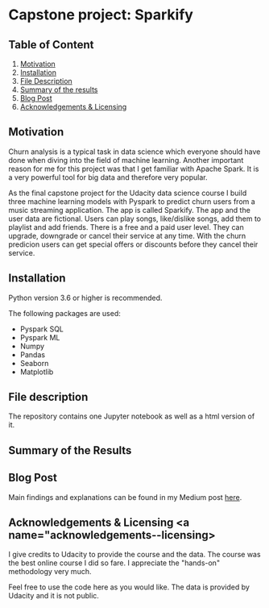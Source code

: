 # Capstone project: Sparkify
## Table of Content
1. [Motivation](#motivation)
2. [Installation](#installation)
3. [File Description](#files)
4. [Summary of the results](#results)
5. [Blog Post](#post)
6. [Acknowledgements & Licensing](#acknowledgements--licensing)

## Motivation <a name="motivation"/>
Churn analysis is a typical task in data science which everyone should have done when diving into the field of machine learning. Another important reason for me for this project was that I get familiar with Apache Spark. It is a very powerful tool for big data and therefore very popular.

As the final capstone project for the Udacity data science course I build three machine learning models with Pyspark to predict churn users from a music streaming application. The app is called Sparkify. The app and the user data are fictional. Users can play songs, like/dislike songs, add them to playlist and add friends. There is a free and a paid user level. They can upgrade, downgrade or cancel their service at any time. With the churn predicion users can get special offers or discounts before they cancel their service.

## Installation <a name="installation"/>
Python version 3.6 or higher is recommended.

The following packages are used:
* Pyspark SQL
* Pyspark ML
* Numpy
* Pandas
* Seaborn
* Matplotlib

## File description <a name="files"/>
The repository contains one Jupyter notebook as well as a html version of it.

## Summary of the Results <a name="results"/>


## Blog Post <a name="post"/>
Main findings and explanations can be found in my Medium post [here](https://medium.com).

## Acknowledgements & Licensing <a name="acknowledgements--licensing>
  I give credits to Udacity to provide the course and the data. The course was the best online course I did so fare. I appreciate the "hands-on" methodology very much.
  
  Feel free to use the code here as you would like. The data is provided by Udacity and it is not public.
